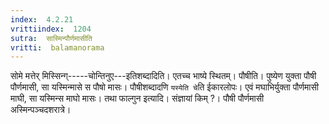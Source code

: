 ```yaml
---
index:  4.2.21
vrittiindex:  1204
sutra:  सास्मिन्पौर्णमासीति
vritti:  balamanorama 
---
```


सोमे मत्तेर् मिस्सिन्ग्-----चोन्तिनुए---इतिशब्दादिति। एतच्च भाष्ये स्थितम्। पौषीति। पुष्येण युक्ता पौषी पौर्णमासी, सा यस्मिन्मासे स पौषो मासः। पौषीशब्दादणि `यस्येति चे`ति ईकारलोपः। एवं मघाभिर्युक्ता पौर्णमासी माघी, सा यस्मिन्स माघो मासः। तथा फाल्गुन इत्यादि। संज्ञायां किम् ?। पौषी पौर्णमासी अस्मिन्पञ्चदशरात्रे।

